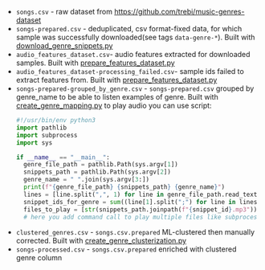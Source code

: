 - `songs.csv` - raw dataset from https://github.com/trebi/music-genres-dataset
- `songs-prepared.csv` - deduplicated, csv format-fixed data, for which sample was successfully downloaded(see tags `data-genre-*`). Built with [download_genre_snippets.py](../download_genre_snippets.py)
- `audio_features_dataset.csv`- audio features extracted for downloaded samples. Built with [prepare_features_dataset.py](../prepare_features_dataset.py)
- `audio_features_dataset-processing_failed.csv`- sample ids failed to extract features from. Built with [prepare_features_dataset.py](../prepare_features_dataset.py)
- `songs-prepared-grouped_by_genre.csv` - `songs-prepared.csv` grouped by genre_name to be able to listen examples of genre. Built with [create_genre_mapping.py](../create_genre_mapping.py)
  to play audio you can use script:
  ```python
  #!/usr/bin/env python3
  import pathlib
  import subprocess
  import sys
  
  if __name__ == "__main__":
    genre_file_path = pathlib.Path(sys.argv[1])
    snippets_path = pathlib.Path(sys.argv[2])
    genre_name = " ".join(sys.argv[3:])
    print(f"{genre_file_path} {snippets_path} {genre_name}")
    lines = [line.split(",", 1) for line in genre_file_path.read_text().splitlines()[1:]]
    snippet_ids_for_genre = sum((line[1].split(";") for line in lines if line[0] == genre_name), [])
    files_to_play = [str(snippets_path.joinpath(f"{snippet_id}.mp3")) for snippet_id in snippet_ids_for_genre]
    # here you add command call to play multiple files like subprocess.run()
  ```
- `clustered_genres.csv` - `songs.csv.prepared` ML-clustered then manually corrected. Built with [create_genre_clusterization.py](../create_genre_clusterization.py)
- `songs-processed.csv` - `songs.csv.prepared` enriched with clustered genre column